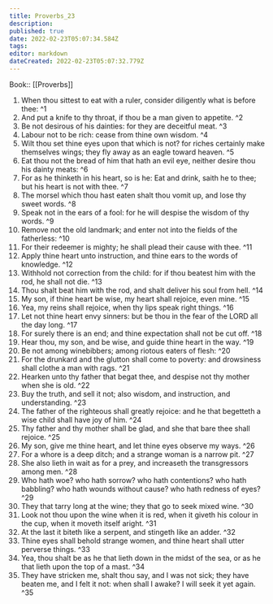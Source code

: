 ```yaml
---
title: Proverbs_23
description: 
published: true
date: 2022-02-23T05:07:34.584Z
tags: 
editor: markdown
dateCreated: 2022-02-23T05:07:32.779Z
---
```


 Book:: [[Proverbs]]
 1. When thou sittest to eat with a ruler, consider diligently what is before thee: ^1
 2. And put a knife to thy throat, if thou be a man given to appetite. ^2
 3. Be not desirous of his dainties: for they are deceitful meat. ^3
 4. Labour not to be rich: cease from thine own wisdom. ^4
 5. Wilt thou set thine eyes upon that which is not? for riches certainly make themselves wings; they fly away as an eagle toward heaven. ^5
 6. Eat thou not the bread of him that hath an evil eye, neither desire thou his dainty meats: ^6
 7. For as he thinketh in his heart, so is he: Eat and drink, saith he to thee; but his heart is not with thee. ^7
 8. The morsel which thou hast eaten shalt thou vomit up, and lose thy sweet words. ^8
 9. Speak not in the ears of a fool: for he will despise the wisdom of thy words. ^9
 10. Remove not the old landmark; and enter not into the fields of the fatherless: ^10
 11. For their redeemer is mighty; he shall plead their cause with thee. ^11
 12. Apply thine heart unto instruction, and thine ears to the words of knowledge. ^12
 13. Withhold not correction from the child: for if thou beatest him with the rod, he shall not die. ^13
 14. Thou shalt beat him with the rod, and shalt deliver his soul from hell. ^14
 15. My son, if thine heart be wise, my heart shall rejoice, even mine. ^15
 16. Yea, my reins shall rejoice, when thy lips speak right things. ^16
 17. Let not thine heart envy sinners: but be thou in the fear of the LORD all the day long. ^17
 18. For surely there is an end; and thine expectation shall not be cut off. ^18
 19. Hear thou, my son, and be wise, and guide thine heart in the way. ^19
 20. Be not among winebibbers; among riotous eaters of flesh: ^20
 21. For the drunkard and the glutton shall come to poverty: and drowsiness shall clothe a man with rags. ^21
 22. Hearken unto thy father that begat thee, and despise not thy mother when she is old. ^22
 23. Buy the truth, and sell it not; also wisdom, and instruction, and understanding. ^23
 24. The father of the righteous shall greatly rejoice: and he that begetteth a wise child shall have joy of him. ^24
 25. Thy father and thy mother shall be glad, and she that bare thee shall rejoice. ^25
 26. My son, give me thine heart, and let thine eyes observe my ways. ^26
 27. For a whore is a deep ditch; and a strange woman is a narrow pit. ^27
 28. She also lieth in wait as for a prey, and increaseth the transgressors among men. ^28
 29. Who hath woe? who hath sorrow? who hath contentions? who hath babbling? who hath wounds without cause? who hath redness of eyes? ^29
 30. They that tarry long at the wine; they that go to seek mixed wine. ^30
 31. Look not thou upon the wine when it is red, when it giveth his colour in the cup, when it moveth itself aright. ^31
 32. At the last it biteth like a serpent, and stingeth like an adder. ^32
 33. Thine eyes shall behold strange women, and thine heart shall utter perverse things. ^33
 34. Yea, thou shalt be as he that lieth down in the midst of the sea, or as he that lieth upon the top of a mast. ^34
 35. They have stricken me, shalt thou say, and I was not sick; they have beaten me, and I felt it not: when shall I awake? I will seek it yet again. ^35
